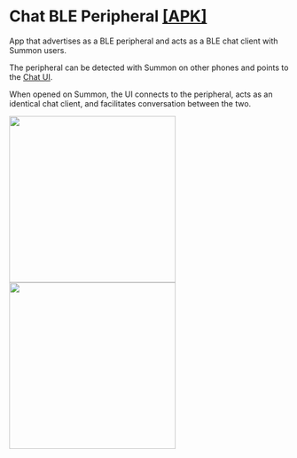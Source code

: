 Chat BLE Peripheral [[APK]](app/app-release.apk)
===========================

App that advertises as a BLE peripheral and acts as a BLE chat client with Summon users.

The peripheral can be detected with Summon on other phones and points to the [Chat UI](../../../../user-interfaces/examples/chat).

When opened on Summon, the UI connects to the peripheral, acts as an identical chat client, and facilitates conversation between the two.


<img src="http://i.giphy.com/l3E6B3xyP2zCgoOZO.gif" height="300"/>
<img src="http://i.giphy.com/l3E6C5I6lR6jSkSQM.gif" height="300"/>